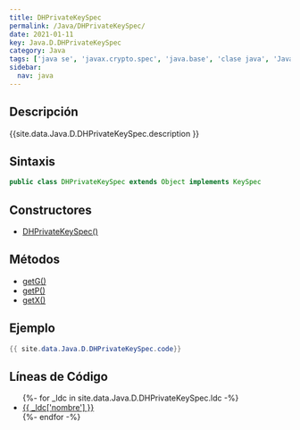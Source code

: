 ```yaml
---
title: DHPrivateKeySpec
permalink: /Java/DHPrivateKeySpec/
date: 2021-01-11
key: Java.D.DHPrivateKeySpec
category: Java
tags: ['java se', 'javax.crypto.spec', 'java.base', 'clase java', 'Java 1.4']
sidebar: 
  nav: java
---
```


## Descripción
{{site.data.Java.D.DHPrivateKeySpec.description }}

## Sintaxis
~~~java
public class DHPrivateKeySpec extends Object implements KeySpec
~~~

## Constructores
* [DHPrivateKeySpec()](/Java/DHPrivateKeySpec/DHPrivateKeySpec/)

## Métodos
* [getG()](/Java/DHPrivateKeySpec/getG/)
* [getP()](/Java/DHPrivateKeySpec/getP/)
* [getX()](/Java/DHPrivateKeySpec/getX/)

## Ejemplo
~~~java
{{ site.data.Java.D.DHPrivateKeySpec.code}}
~~~

## Líneas de Código
<ul>
{%- for _ldc in site.data.Java.D.DHPrivateKeySpec.ldc -%}
   <li>
       <a href="{{_ldc['url'] }}">{{ _ldc['nombre'] }}</a>
   </li>
{%- endfor -%}
</ul>
